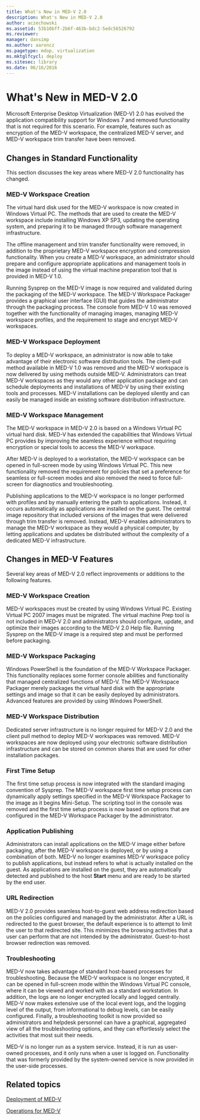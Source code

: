 ```yaml
---
title: What's New in MED-V 2.0
description: What's New in MED-V 2.0
author: aczechowski
ms.assetid: 53b10bff-2b6f-463b-bdc2-5edc56526792
ms.reviewer: 
manager: dansimp
ms.author: aaroncz
ms.pagetype: mdop, virtualization
ms.mktglfcycl: deploy
ms.sitesec: library
ms.date: 06/16/2016
---
```



# What's New in MED-V 2.0


Microsoft Enterprise Desktop Virtualization (MED-V) 2.0 has evolved the application compatibility support for Windows 7 and removed functionality that is not required for this scenario. For example, features such as encryption of the MED-V workspace, the centralized MED-V server, and MED-V workspace trim transfer have been removed.

## Changes in Standard Functionality


This section discusses the key areas where MED-V 2.0 functionality has changed.

### MED-V Workspace Creation

The virtual hard disk used for the MED-V workspace is now created in Windows Virtual PC. The methods that are used to create the MED-V workspace include installing Windows XP SP3, updating the operating system, and preparing it to be managed through software management infrastructure.

The offline management and trim transfer functionality were removed, in addition to the proprietary MED-V workspace encryption and compression functionality. When you create a MED-V workspace, an administrator should prepare and configure appropriate applications and management tools in the image instead of using the virtual machine preparation tool that is provided in MED-V 1.0.

Running Sysprep on the MED-V image is now required and validated during the packaging of the MED-V workspace. The MED-V Workspace Packager provides a graphical user interface (GUI) that guides the administrator through the packaging process. The console from MED-V 1.0 was removed together with the functionality of managing images, managing MED-V workspace profiles, and the requirement to stage and encrypt MED-V workspaces.

### MED-V Workspace Deployment

To deploy a MED-V workspace, an administrator is now able to take advantage of their electronic software distribution tools. The client-pull method available in MED-V 1.0 was removed and the MED-V workspace is now delivered by using methods outside MED-V. Administrators can treat MED-V workspaces as they would any other application package and can schedule deployments and installations of MED-V by using their existing tools and processes. MED-V installations can be deployed silently and can easily be managed inside an existing software distribution infrastructure.

### MED-V Workspace Management

The MED-V workspace in MED-V 2.0 is based on a Windows Virtual PC virtual hard disk. MED-V has extended the capabilities that Windows Virtual PC provides by improving the seamless experience without requiring encryption or special tools to access the MED-V workspace.

After MED-V is deployed to a workstation, the MED-V workspace can be opened in full-screen mode by using Windows Virtual PC. This new functionality removed the requirement for policies that set a preference for seamless or full-screen modes and also removed the need to force full-screen for diagnostics and troubleshooting.

Publishing applications to the MED-V workspace is no longer performed with profiles and by manually entering the path to applications. Instead, it occurs automatically as applications are installed on the guest. The central image repository that included versions of the images that were delivered through trim transfer is removed. Instead, MED-V enables administrators to manage the MED-V workspace as they would a physical computer, by letting applications and updates be distributed without the complexity of a dedicated MED-V infrastructure.

## Changes in MED-V Features


Several key areas of MED-V 2.0 reflect improvements or additions to the following features.

### MED-V Workspace Creation

MED-V workspaces must be created by using Windows Virtual PC. Existing Virtual PC 2007 images must be migrated. The virtual machine Prep tool is not included in MED-V 2.0 and administrators should configure, update, and optimize their images according to the MED-V 2.0 Help file. Running Sysprep on the MED-V image is a required step and must be performed before packaging.

### MED-V Workspace Packaging

Windows PowerShell is the foundation of the MED-V Workspace Packager. This functionality replaces some former console abilities and functionality that managed centralized functions of MED-V. The MED-V Workspace Packager merely packages the virtual hard disk with the appropriate settings and image so that it can be easily deployed by administrators. Advanced features are provided by using Windows PowerShell.

### MED-V Workspace Distribution

Dedicated server infrastructure is no longer required for MED-V 2.0 and the client pull method to deploy MED-V workspaces was removed. MED-V workspaces are now deployed using your electronic software distribution infrastructure and can be stored on common shares that are used for other installation packages.

### First Time Setup

The first time setup process is now integrated with the standard imaging convention of Sysprep. The MED-V workspace first time setup process can dynamically apply settings specified in the MED-V Workspace Packager to the image as it begins Mini-Setup. The scripting tool in the console was removed and the first time setup process is now based on options that are configured in the MED-V Workspace Packager by the administrator.

### Application Publishing

Administrators can install applications on the MED-V image either before packaging, after the MED-V workspace is deployed, or by using a combination of both. MED-V no longer examines MED-V workspace policy to publish applications, but instead refers to what is actually installed on the guest. As applications are installed on the guest, they are automatically detected and published to the host **Start** menu and are ready to be started by the end user.

### URL Redirection

MED-V 2.0 provides seamless host-to-guest web address redirection based on the policies configured and managed by the administrator. After a URL is redirected to the guest browser, the default experience is to attempt to limit the user to that redirected site. This minimizes the browsing activities that a user can perform that are not intended by the administrator. Guest-to-host browser redirection was removed.

### Troubleshooting

MED-V now takes advantage of standard host-based processes for troubleshooting. Because the MED-V workspace is no longer encrypted, it can be opened in full-screen mode within the Windows Virtual PC console, where it can be viewed and worked with as a standard workstation. In addition, the logs are no longer encrypted locally and logged centrally. MED-V now makes extensive use of the local event logs, and the logging level of the output, from informational to debug levels, can be easily configured. Finally, a troubleshooting toolkit is now provided so administrators and helpdesk personnel can have a graphical, aggregated view of all the troubleshooting options, and they can effortlessly select the activities that most suit their needs.

MED-V is no longer run as a system service. Instead, it is run as user-owned processes, and it only runs when a user is logged on. Functionality that was formerly provided by the system-owned service is now provided in the user-side processes.

## Related topics


[Deployment of MED-V](deployment-of-med-v.md)

[Operations for MED-V](operations-for-med-v.md)

 

 





